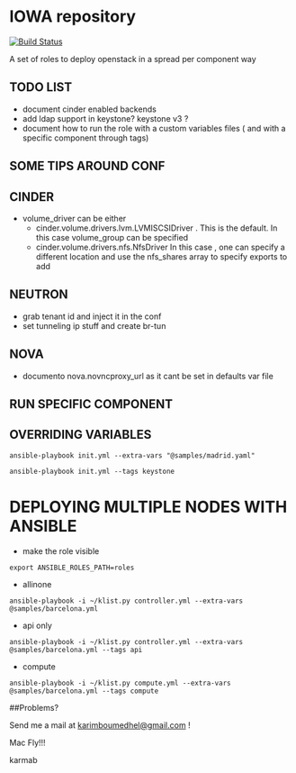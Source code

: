 # IOWA repository

[![Build Status](https://travis-ci.org/karmab/iowa.svg?branch=master)](https://travis-ci.org/karmab/iowa)

A set of roles to deploy openstack in a spread per component way

## TODO LIST

- document cinder enabled backends
- add ldap support in keystone? keystone v3 ?
- document how to run the role with a custom variables files ( and with a specific component through tags)

## SOME TIPS AROUND CONF

## CINDER
 - volume_driver can be either 
   - cinder.volume.drivers.lvm.LVMISCSIDriver . This is the default. In this case volume_group can be specified
   - cinder.volume.drivers.nfs.NfsDriver In this case , one can specify a different location and use the nfs_shares array to specify exports to add

## NEUTRON
 - grab tenant id and inject it in the conf
 - set tunneling ip stuff and create br-tun

## NOVA
 - documento nova.novncproxy_url as it cant be set in defaults var file


## RUN SPECIFIC COMPONENT

## OVERRIDING VARIABLES

```
ansible-playbook init.yml --extra-vars "@samples/madrid.yaml"
```

```
ansible-playbook init.yml --tags keystone
```


# DEPLOYING MULTIPLE NODES WITH ANSIBLE

- make the role visible

```
export ANSIBLE_ROLES_PATH=roles
```

- allinone
```
ansible-playbook -i ~/klist.py controller.yml --extra-vars @samples/barcelona.yml
```

- api only
```
ansible-playbook -i ~/klist.py controller.yml --extra-vars @samples/barcelona.yml --tags api
```

- compute
```
ansible-playbook -i ~/klist.py compute.yml --extra-vars @samples/barcelona.yml --tags compute
```

##Problems?

Send me a mail at [karimboumedhel@gmail.com](mailto:karimboumedhel@gmail.com) !

Mac Fly!!!

karmab
